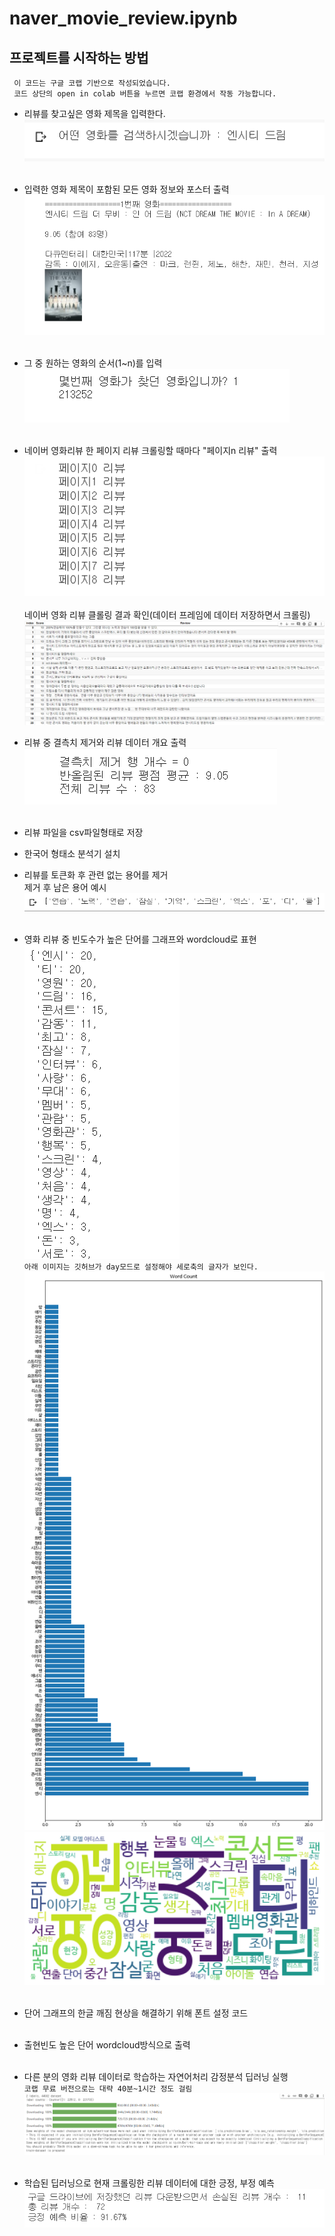 # naver_movie_review.ipynb 


## 프로젝트를 시작하는 방법
` 이 코드는 구글 코랩 기반으로 작성되었습니다.`  
` 코드 상단의 open in colab 버튼을 누르면 코랩 환경에서 작동 가능합니다.`
- 리뷰를 찾고싶은 영화 제목을 입력한다.<br/>
![movie_list](./image/img2.png)<br/><br/>

- 입력한 영화 제목이 포함된 모든 영화 정보와 포스터 출력<br/>
![movie_list](./image/img1.png)<br/><br/>

- 그 중 원하는 영화의 순서(1~n)를 입력<br/>
![movie_find](./image/img3.png)<br/><br/>

- 네이버 영화리뷰 한 페이지 리뷰 크롤링할 때마다 "페이지n 리뷰" 출력<br/>
![movie_find](./image/img4.png)<br/><br/>
네이버 영화 리뷰 클롤링 결과 확인(데이터 프레임에 데이터 저장하면서 크롤링)<br/>
![movie_find](./image/img5.png)
- 리뷰 중 결측치 제거와 리뷰 데이터 개요 출력<br/>
![movie_find](./image/img6.png)<br/><br/>

- 리뷰 파일을 csv파일형태로 저장<br/>

- 한국어 형태소 분석기 설치<br/>

- 리뷰를 토큰화 후 관련 없는 용어를 제거<br/>
제거 후 남은 용어 예시<br/>
![movie_find](./image/img7.png)<br/><br/>

- 영화 리뷰 중 빈도수가 높은 단어를 그래프와 wordcloud로 표현<br/>
![movie_find](./image/img8.png)<br/>
`아래 이미지는 깃허브가 day모드로 설정해야 세로축의 글자가 보인다.`
![movie_find](./image/img9.png)<br/>
![movie_find](./image/img10.png)<br/><br/>

- 단어 그래프의 한글 깨짐 현상을 해결하기 위해 폰트 설정 코드<br/><br/>

- 출현빈도 높은 단어 wordcloud방식으로 출력<br/><br/>

- 다른 분의 영화 리뷰 데이터로 학습하는 자연어처리 감정분석 딥러닝 실행<br/>
`코랩 무료 버전으로는 대략 40분~1시간 정도 걸림`<br/>
![movie_find](./image/img11.png)<br/><br/>

- 학습된 딥러닝으로 현재 크롤링한 리뷰 데이터에 대한 긍정, 부정 예측<br/>
![movie_find](./image/img12.png)

